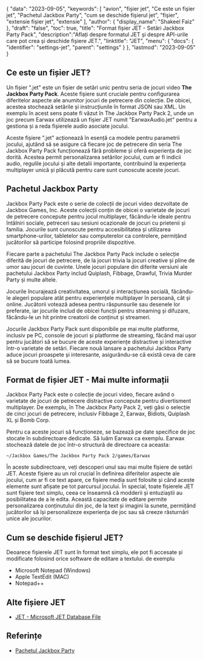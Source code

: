 {
"data": "2023-09-05",
  "keywords": [
"avion",
"fișier jet",
"Ce este un fișier jet",
"Pachetul Jackbox Party",
"cum se deschide fișierul jet",
"fişier",
"extensie fișier jet",
"extensie"
],
  "author": {
"display_name": "Shakeel Faiz"
},
"draft": "false",
"toc": true,
"title": "Format fișier JET - Setări Jackbox Party Pack",
  "description":"Aflați despre formatul JET și despre API-urile care pot crea și deschide fișiere JET.",
  "linktitle": "JET",
  "menu": {
    "docs": {
      "identifier": "settings-jet",
      "parent": "settings"
}
},
"lastmod": "2023-09-05"
}

## Ce este un fișier JET?

Un fișier ".jet" este un fișier de setări unic pentru seria de jocuri video **The Jackbox Party Pack**. Aceste fișiere sunt cruciale pentru configurarea diferitelor aspecte ale anumitor jocuri de petrecere din colecție. De obicei, acestea stochează setările și instrucțiunile în format JSON sau XML. Un exemplu în acest sens poate fi văzut în The Jackbox Party Pack 2, unde un joc precum Earwax utilizează un fișier JET numit "EarwaxAudio.jet" pentru a gestiona și a reda fișierele audio asociate jocului.

Aceste fișiere ".jet" acționează în esență ca modele pentru parametrii jocului, ajutând să se asigure că fiecare joc de petrecere din seria The Jackbox Party Pack funcționează fără probleme și oferă experiența de joc dorită. Acestea permit personalizarea setărilor jocului, cum ar fi indicii audio, regulile jocului și alte detalii importante, contribuind la experiența multiplayer unică și plăcută pentru care sunt cunoscute aceste jocuri.

## Pachetul Jackbox Party

Jackbox Party Pack este o serie de colecții de jocuri video dezvoltate de Jackbox Games, Inc. Aceste colecții conțin de obicei o varietate de jocuri de petrecere concepute pentru jocul multiplayer, făcându-le ideale pentru întâlniri sociale, petreceri sau sesiuni ocazionale de jocuri cu prietenii și familia. Jocurile sunt cunoscute pentru accesibilitatea și utilizarea smartphone-urilor, tabletelor sau computerelor ca controlere, permițând jucătorilor să participe folosind propriile dispozitive.

Fiecare parte a pachetului The Jackbox Party Pack include o selecție diferită de jocuri de petrecere, de la jocuri trivia la jocuri creative și pline de umor sau jocuri de cuvinte. Unele jocuri populare din diferite versiuni ale pachetului Jackbox Party includ Quiplash, Fibbage, Drawful, Trivia Murder Party și multe altele.

Jocurile încurajează creativitatea, umorul și interacțiunea socială, făcându-le alegeri populare atât pentru experiențele multiplayer în persoană, cât și online. Jucătorii votează adesea pentru răspunsurile sau desenele lor preferate, iar jocurile includ de obicei funcții pentru streaming și difuzare, făcându-le un hit printre creatorii de conținut și streameri.

Jocurile Jackbox Party Pack sunt disponibile pe mai multe platforme, inclusiv pe PC, console de jocuri și platforme de streaming, făcând mai ușor pentru jucători să se bucure de aceste experiențe distractive și interactive într-o varietate de setări. Fiecare nouă lansare a pachetului Jackbox Party aduce jocuri proaspete și interesante, asigurându-se că există ceva de care să se bucure toată lumea.

## Format de fișier JET - Mai multe informații

Jackbox Party Pack este o colecție de jocuri video, fiecare având o varietate de jocuri de petrecere distractive concepute pentru divertisment multiplayer. De exemplu, în The Jackbox Party Pack 2, veți găsi o selecție de cinci jocuri de petrecere, inclusiv Fibbage 2, Earwax, Bidiots, Quiplash XL și Bomb Corp.

Pentru ca aceste jocuri să funcționeze, se bazează pe date specifice de joc stocate în subdirectoare dedicate. Să luăm Earwax ca exemplu. Earwax stochează datele de joc într-o structură de directoare ca aceasta:

```
~/Jackbox Games/The Jackbox Party Pack 2/games/Earwax
```

În aceste subdirectoare, veți descoperi unul sau mai multe fișiere de setări JET. Aceste fișiere au un rol crucial în definirea diferitelor aspecte ale jocului, cum ar fi ce text apare, ce fișiere media sunt folosite și când aceste elemente sunt afișate pe tot parcursul jocului. În special, toate fișierele JET sunt fișiere text simplu, ceea ce înseamnă că modderii și entuziaștii au posibilitatea de a le edita. Această capacitate de editare permite personalizarea conținutului din joc, de la text și imagini la sunete, permițând jucătorilor să își personalizeze experiența de joc sau să creeze răsturnări unice ale jocurilor.

## Cum se deschide fișierul JET?

Deoarece fișierele JET sunt în format text simplu, ele pot fi accesate și modificate folosind orice software de editare a textului. de exemplu

- Microsoft Notepad (Windows)
- Apple TextEdit (MAC)
- Notepad++

## Alte fișiere JET

- [JET - Microsoft JET Database File](/ro/database/jet/)

## Referințe
* [Pachetul Jackbox Party](https://en.wikipedia.org/wiki/The_Jackbox_Party_Pack)


